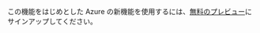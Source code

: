 この機能をはじめとした Azure の新機能を使用するには、[無料のプレビュー](https://account.windowsazure.com/PreviewFeatures)にサインアップしてください。

<!---HONumber=July15_HO4-->